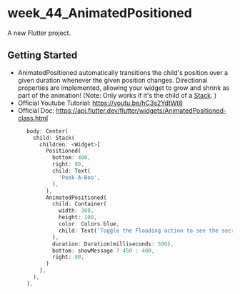 # week_44_AnimatedPositioned

A new Flutter project.

## Getting Started

- AnimatedPositioned automatically transitions the child's position over a given duration whenever the given position changes. Directional properties are implemented, allowing your widget to grow and shrink as part of the animation! (Note: Only works if it's the child of a [Stack](https://api.flutter.dev/flutter/widgets/Stack-class.html). )
- Official Youtube Tutorial: https://youtu.be/hC3s2YdtWt8
- Official Doc: https://api.flutter.dev/flutter/widgets/AnimatedPositioned-class.html

```dart
      body: Center(
        child: Stack(
          children: <Widget>[
            Positioned(
              bottom: 400,
              right: 80,
              child: Text(
                'Peek-A-Boo',
              ),
            ),
            AnimatedPositioned(
              child: Container(
                width: 300,
                height: 100,
                color: Colors.blue,
                child: Text('Toggle the Floading action to see the secret'),
              ),
              duration: Duration(milliseconds: 500),
              bottom: showMessage ? 450 : 400,
              right: 80,
            )
          ],
        ),
      ),
```

